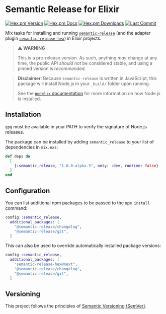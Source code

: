 # Semantic Release for Elixir

[![Hex.pm Version](https://img.shields.io/hexpm/v/semantic_release.svg)](https://hex.pm/packages/semantic_release)
[![Hex.pm Docs](https://img.shields.io/badge/hex-docs-lightgreen.svg)](https://hexdocs.pm/semantic_release/)
[![Hex.pm Downloads](https://img.shields.io/hexpm/dw/semantic_release.svg)](https://hex.pm/packages/semantic_release)
[![Last Commit](https://img.shields.io/github/last-commit/talent-ideal/semantic_release.svg)](https://github.com/talent-ideal/semantic_release/)

Mix tasks for installing and running [`semantic-release`](https://github.com/semantic-release/semantic-release/) (and the adapter plugin [`semantic-release-hex`](https://github.com/talent-ideal/semantic-release-hex/)) in Elixir projects.

> **⚠️ WARNING**
>
> This is a pre-release version. As such, anything _may_ change
> at any time, the public API _should not_ be considered stable,
> and using a pinned version is _recommended_.

> **Disclaimer**: Because `semantic-release` is written in JavaScript, this package will install Node.js in your `_build/` folder upon running.
>
> See the [`nodelix` documentation](https://hexdocs.pm/nodelix/) for more information on how Node.js is installed.

## Installation

`gpg` must be available in your PATH to verify the signature of Node.js releases.

The package can be installed by adding `semantic_release` to your list of dependencies in `mix.exs`:

```elixir
def deps do
  [
    {:semantic_release, "1.0.0-alpha.5", only: :dev, runtime: false}
  ]
end
```

## Configuration

You can list additional npm packages to be passed to the `npm install` command:

```elixir
config :semantic_release,
  additional_packages: [
    "@semantic-release/changelog",
    "@semantic-release/git",
  ]
```

This can also be used to override automatically installed package versions:

```elixir
config :semantic_release,
  additional_packages: [
    "semantic-release-hex@next",
    "@semantic-release/changelog",
    "@semantic-release/git",
  ]
```

## Versioning

This project follows the principles of [Semantic Versioning (SemVer)](https://semver.org/).
